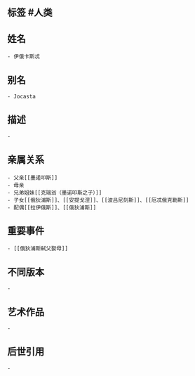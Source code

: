 ## 标签  #人类
## 姓名
	- 伊俄卡斯忒
## 别名
	- Jocasta
## 描述
	-
## 亲属关系
	- 父亲[[墨诺叩斯]]
	- 母亲
	- 兄弟姐妹[[克瑞翁（墨诺叩斯之子）]]
	- 子女[[俄狄浦斯]]、[[安提戈涅]]、[[波吕尼刻斯]]、[[厄忒俄克勒斯]]
	- 配偶[[拉伊俄斯]]、[[俄狄浦斯]]
## 重要事件
	- [[俄狄浦斯弑父娶母]]
## 不同版本
	-
## 艺术作品
	-
## 后世引用
	-
